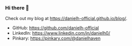 ### Hi there 👋

Check out my blog at https://danielh-official.github.io/blog/.

- GitHub: https://github.com/danielh-official
- LinkedIn: https://www.linkedin.com/in/danielh0/
- Pinkary: https://pinkary.com/@danielhaven
